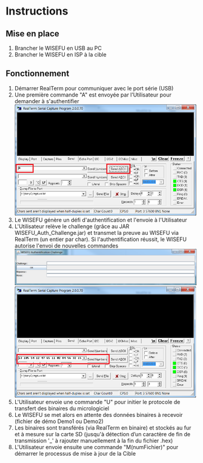 # Instructions

## Mise en place
1. Brancher le WISEFU en USB au PC
2. Brancher le WISEFU en ISP à la cible

## Fonctionnement
1. Démarrer RealTerm pour communiquer avec le port série (USB)
2. Une première commande "A" est envoyée par l’Utilisateur pour demander à s'authentifier
![jar](docs/sendASCII.png)
3. Le WISEFU génère un défi d'authentification et l'envoie à l'Utilisateur
4. L'Utilisateur relève le challenge (grâce au JAR WISEFU_Auth_Challenge.jar) et transmet la preuve au WISEFU via RealTerm (un entier par char). Si l'authentification réussit, le WISEFU autorise l'envoi de nouvelles commandes
![jar](docs/wisefujar.png)
![jar](docs/sendNumbers.png)
5. L'Utilisateur envoie une commande "U" pour initier le protocole de transfert des binaires du micrologiciel
6. Le WISEFU se met alors en attente des données binaires à recevoir (fichier de démo Demo1 ou Demo2)
7. Les binaires sont transférés (via RealTerm en binaire) et stockés au fur et à mesure sur la carte SD (jusqu'à détection d’un caractère de fin de transmission '\_' à rajouter manuellement à la fin du fichier .hex)
8. L'Utilisateur envoie ensuite une commande "M(numFichier)" pour démarrer le processus de mise à jour de la Cible
